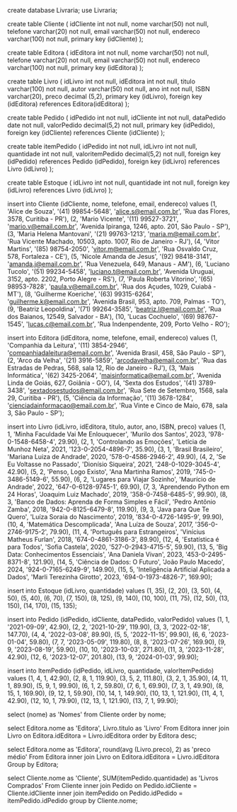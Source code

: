 create database Livraria;
use Livraria;

create table Cliente (
idCliente int not null,
nome varchar(50) not null,
telefone varchar(20) not null,
email varchar(50) not null,
endereco varchar(100) not null,
primary key (idCliente)
);

create table Editora (
idEditora int not null,
nome varchar(50) not null,
telefone varchar(20) not null,
email varchar(50) not null,
endereco varchar(100) not null,
primary key (idEditora)
);

create table Livro (
idLivro int not null,
idEditora int not null,
titulo varchar(100) not null,
autor varchar(50) not null,
ano int not null,
ISBN varchar(20),
preco decimal (5,2),
primary key (idLivro),
foreign key (idEditora) references Editora(idEditora)
);

create table Pedido (
idPedido int not null,
idCliente int not null,
dataPedido date not null,
valorPedido decimal(5,2) not null,
primary key (idPedido),
foreign key (idCliente) references Cliente (idCliente)
);

create table itemPedido (
idPedido int not null,
idLivro int not null,
quantidade int not null,
valoritemPedido decimal(5,2) not null,
foreign key (idPedido) references Pedido (idPedido),
foreign key (idLivro) references Livro (idLivro)
);

create table Estoque (
idLivro int not null,
quantidade int not null,
foreign key (idLivro) references Livro (idLivro)
);

insert into Cliente (idCliente, nome, telefone, email, endereco) values
     (1, 'Alice de Souza', '(41) 99854-5648', 'alice.s@email.com.br', 'Rua das Flores, 3578, Curitiba - PR'),
     (2, 'Mario Vicente', '(11) 99527-3721', 'mario.v@email.com.br', 'Avenida Ipiranga, 1246, apto. 201, São Paulo - SP'),
     (3, 'Maria Helena Mantovani', '(21) 99763-1213', 'maria.m@email.com.br', 'Rua Vicente Machado, 10503, apto. 1007, Rio de Janeiro - RJ'),
     (4, 'Vitor Martins', '(85) 98754-2050', 'vitor.m@email.com.br', 'Rua Osvaldo Cruz, 578, Fortaleza - CE'),
     (5, 'Nicole Amanda de Jesus', '(92) 98418-3141', 'amanda.j@email.com.br', 'Rua Venezuela, 649, Manaus - AM'),
     (6, 'Luciano Tucolo', '(51) 99234-5458', 'luciano.t@email.com.br', 'Avenida Uruguai, 3152, apto. 2202, Porto Alegre - RS'),
     (7, 'Paula Roberta Vitorino', '(65) 98953-7828', 'paula.v@email.com.br', 'Rua dos Açudes, 1029, Cuiabá - MT'),
     (8, 'Guilherme Koeriche', '(63) 99315-6264', 'guilherme.k@email.com.br', 'Avenida Brasil, 953, apto. 709, Palmas - TO'),
     (9, 'Beatriz Leopoldina', '(71) 99264-3585', 'beatriz.l@email.com.br', 'Rua dos Baianos, 12549, Salvador - BA'),
     (10, 'Lucas Cochuelo', '(69) 98767-1545', 'lucas.c@email.com.br', 'Rua Indenpendente, 209, Porto Velho - RO');

insert into Editora (idEditora, nome, telefone, email, endereco) values
     (1, 'Companhia da Leitura', '(11) 3854-2946', 'companhiadaleitura@email.com.br', 'Avenida Brasil, 458, São Paulo - SP'),
     (2, 'Arco da Velha', '(21) 3916-5859', 'arcodavelha@email.com.br', 'Rua das Estradas de Pedras, 568, sala 12, Rio de Janeiro - RJ'),
     (3, 'Mais Informática', '(62) 3425-2064', 'maisinformatica@email.com.br', 'Avenida Linda de Goiás, 627, Goiânia - GO'),
     (4, 'Sexta dos Estudos', '(41) 3789-3438', 'sextadosestudos@email.com.br', 'Rua Sete de Setembro, 1568, sala 29, Curitiba - PR'),
     (5, 'Ciência da Informação', '(11) 3678-1284', 'cienciadainformacao@email.com.br', 'Rua Vinte e Cinco de Maio, 678, sala 3, São Paulo - SP');

insert into Livro (idLivro, idEditora, titulo, autor, ano, ISBN, preco) values
     (1, 1, 'Minha Faculdade Vai Me Enlouquecer', 'Murilo dos Santos', 2023, '978-0-1548-6458-4', 29.90),
     (2, 1, 'Controlando as Emoções', 'Letícia de Munhoz Neta', 2021, '123-0-2054-4896-7', 35.90),
     (3, 1, 'Brasil Brasileiro', 'Mariana Luiza de Andrade', 2020, '578-0-4586-2946-2', 49.90),
     (4, 2, 'Se Eu Voltasse no Passado', 'Dionísio Siqueira', 2021, '248-0-1029-3045-4', 42.90),
     (5, 2, 'Penso, Logo Existo', 'Ana Martinha Ramos', 2019, '745-0-3486-5149-6', 55.90),
     (6, 2, 'Lugares para Viajar Sozinho', 'Maurício de Andrade', 2022, '647-0-6128-9745-1', 69.90),
     (7, 3, 'Aprendendo Python em 24 Horas', 'Joaquim Luiz Machado', 2019, '358-0-7458-6485-5', 99.90),
     (8, 3, 'Banco de Dados: Aprenda de Forma Simples e Fácil', 'Pedro Antônio Zamba', 2018, '942-0-8125-6479-8', 119.90),
     (9, 3, 'Java para Que Te Quero', 'Luíza Soraia do Nascimento', 2019, '834-0-4726-1495-9', 99.90),
     (10, 4, 'Matemática Descomplicada', 'Ana Luíza de Souza', 2017, '356-0-2746-9175-2', 79.90),
     (11, 4, 'Português para Estrangeiros', 'Vinícius Matheus Furlan', 2018, '674-0-4861-3186-3', 89.90),
     (12, 4, 'Estatística é para Todos', 'Sofia Castela', 2020, '527-0-2943-4715-5', 59.90),
     (13, 5, 'Big Data: Conhecimentos Essenciais', 'Ana Daniela Vivan', 2023, '453-0-2495-8371-8', 121.90),
     (14, 5, 'Ciência de Dados: O Futuro', 'João Paulo Macedo', 2024, '924-0-7165-6249-9', 149.90),
     (15, 5, 'Inteligência Artificial Aplicada a Dados', 'Marli Terezinha Girotto', 2023, '694-0-1973-4826-7', 169.90);

insert into Estoque (idLivro, quantidade) values
     (1, 35),
     (2, 20),
     (3, 50),
     (4, 50),
     (5, 40),
     (6, 70),
     (7, 150),
     (8, 125),
     (9, 140),
     (10, 100),
     (11, 75),
     (12, 50),
     (13, 150),
     (14, 170),
     (15, 135);

insert into Pedido (idPedido, idCliente, dataPedido, valorPedido) values
     (1, 1, '2021-09-09', 42.90),
     (2, 2, '2021-10-29', 119.90),
     (3, 3, '2022-02-18', 147.70),
     (4, 4, '2022-03-08', 89.90),
     (5, 5, '2022-11-15', 99.90),
     (6, 6, '2023-01-04', 59.80),
     (7, 7, '2023-05-09', 119.80),
     (8, 8, '2023-07-26', 169.90),
     (9, 9, '2023-08-19', 59.90),
     (10, 10, '2023-10-03', 271.80),
     (11, 3, '2023-11-28', 42.90),
     (12, 6, '2023-12-07', 201.80),
     (13, 9, '2024-01-03', 99.90);

insert into ItemPedido (idPedido, idLivro, quantidade, valorItemPedido) values
     (1, 4, 1, 42.90),
     (2, 8, 1, 119.90),
     (3, 5, 2, 111.80),
     (3, 2, 1, 35.90),
     (4, 11, 1, 89.90),
     (5, 9, 1, 99.90),
     (6, 1, 2, 59.80),
     (7, 6, 1, 69.90),
     (7, 3, 1, 49.90),
     (8, 15, 1, 169.90),
     (9, 12, 1, 59.90),
     (10, 14, 1, 149.90),
     (10, 13, 1, 121.90),
     (11, 4, 1, 42.90),
     (12, 10, 1, 79.90),
     (12, 13, 1, 121.90),
     (13, 7, 1, 99.90);

select (nome) as 'Nomes'
from Cliente order by nome;

select Editora.nome as 'Editora', Livro.titulo as 'Livro'
From Editora
inner join Livro on Editora.idEditora = Livro.idEditora
order by Editora desc;

select Editora.nome as 'Editora', round(avg (Livro.preco), 2) as 'preco médio'
From Editora
inner join Livro on Editora.idEditora = Livro.idEditora
Group by Editora;

select Cliente.nome as 'Cliente', SUM(itemPedido.quantidade) as 'Livros Comprados'
From Cliente
inner join Pedido on Pedido.idCliente = Cliente.idCliente
inner join itemPedido on Pedido.idPedido = itemPedido.idPedido
group by Cliente.nome;
